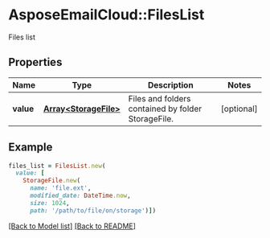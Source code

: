 # AsposeEmailCloud::FilesList

Files list

## Properties
Name | Type | Description | Notes
---- | ---- | ----------- | -----
**value** |[**Array&lt;StorageFile&gt;**](StorageFile.md) | Files and folders contained by folder StorageFile. | [optional] 


## Example
```ruby
files_list = FilesList.new(
  value: [
    StorageFile.new(
      name: 'file.ext',
      modified_date: DateTime.now,
      size: 1024,
      path: '/path/to/file/on/storage')])
```


[[Back to Model list]](Models.md) [[Back to README]](README.md)
